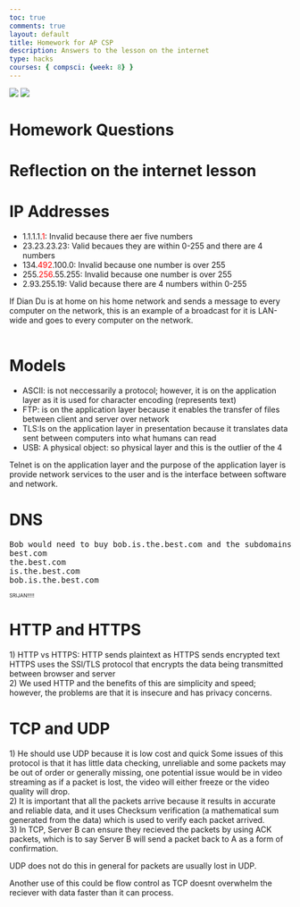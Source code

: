 ```yaml
---
toc: true
comments: true
layout: default
title: Homework for AP CSP
description: Answers to the lesson on the internet
type: hacks
courses: { compsci: {week: 8} }
---
```


<img src="https://cdn.discordapp.com/attachments/674826245443289088/1181027847582789734/image.png?ex=657f90e5&is=656d1be5&hm=8407938418d900bd1b7c1194deef979187fd2d1600e77e9ff4a3ab3af73439eb&">

<img src="https://cdn.discordapp.com/attachments/674826245443289088/1181028026201427978/image.png?ex=657f910f&is=656d1c0f&hm=55b9e7f34daaa4faac5c6790efaf03cddbbd32a246963baf90baa8e7a5078239&">

# Homework Questions
<div class="typewriter">
<h1 class="typewriterText">Reflection on the internet lesson</h1>
</div>
<head>
</head>

<body>
<div class="typewriter">
<h1 class="typewriterText">IP Addresses</h1>
</div>
<ul>
<li>1.1.1.1.<span style="color:red">1</span>: Invalid because there aer five numbers</li>
<li>23.23.23.23: Valid becaues they are within 0-255 and there are 4 numbers</li>
<li>134.<span style="color:red">492</span>.100.0: Invalid because one number is over 255</li>
<li>255.<span style="color:red">256</span>.55.255: Invalid because one number is over 255</li>
<li>2.93.255.19: Valid because there are 4 numbers within 0-255</li>
</ul>
If Dian Du is at home on his home network and sends a message to every computer on the network, this is an example of a broadcast for it is LAN-wide and goes to every computer on the network.
<div class="typewriter">
<br>
<h1 class="typewriterText">Models</h1>
<ul>
<li>ASCII: is not neccessarily a protocol; however, it is on the application layer as it is used for character encoding (represents text)</li>
<li>FTP: is on the application layer because it enables the transfer of files between client and server over network</li>
<li>TLS:Is on the application layer in presentation because it translates data sent between computers into what humans can read</li>
<li>USB: A physical object: so physical layer and this is the outlier of the 4</li>
</ul>
Telnet is on the application layer and the purpose of the application layer is provide network services to the user and is the interface between software and network.
</div>

<h1 class="typewriterText">DNS</h1>
<pre>
Bob would need to buy bob.is.the.best.com and the subdomains are
best.com
the.best.com
is.the.best.com
bob.is.the.best.com
</pre>
<span style="font-size:xx-small">SRIJAN!!!!!</span>

<h1 class=typewriterText>HTTP and HTTPS</h1>
1)
HTTP vs HTTPS: HTTP sends plaintext as HTTPS sends encrypted text
HTTPS uses the SSl/TLS protocol that encrypts the data being transmitted between browser and server
<br>
2)
We used HTTP and the benefits of this are simplicity and speed; however, the problems are that it is insecure and has privacy concerns.


<h1 class=typewriterText>TCP and UDP</h1>
1)
He should use UDP because it is low cost and quick
Some issues of this protocol is that it has little data checking, unreliable and some packets may be out of order or generally missing, one potential issue would be in video streaming as if a packet is lost, the video will either freeze or the video quality will drop.
<br>
2)
It is important that all the packets arrive because it results in accurate and reliable data, and it uses Checksum verification (a mathematical sum generated from the data) which is used to verify each packet arrived.
<br>
3)
In TCP, Server B can ensure they recieved the packets by using ACK packets, which is to say Server B will send a packet back to A as a form of confirmation.

UDP does not do this in general for packets are usually lost in UDP.

Another use of this could be flow control as TCP doesnt overwhelm the reciever with data faster than it can process.


</body>

  
 
